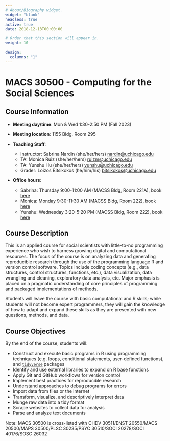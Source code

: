 ```yaml
---
# About/Biography widget.
widget: "blank"
headless: true
active: true
date: 2018-12-13T00:00:00

# Order that this section will appear in.
weight: 10

design:
  columns: "1"
---
```


# MACS 30500 - Computing for the Social Sciences 

<!-- <img src="img/cis.svg" align="right" /> -->

## Course Information

* **Meeting day/time**: Mon & Wed 1:30-2:50 PM (Fall 2023)
* **Meeting location**: 1155 Bldg, Room 295

* **Teaching Staff**:
    * Instructor: Sabrina Nardin (she/her/hers) nardin@uchicago.edu
    * TA: Monica Ruiz (she/her/hers) ruizm@uchicago.edu
    * TA: Yunshu Hu (she/her/hers) yunshu@uchicago.edu 
    * Grader: Loizos Bitsikokos (he/him/his) bitsikokos@uchicago.edu 
* **Office hours**:
    * Sabrina: Thursday 9:00-11:00 AM (MACSS Bldg, Room 221A), book [here](https://appoint.ly/s/nardin/officehours)
    * Monica: Monday 9:30-11:30 AM (MACSS Bldg, Room 222), book [here](https://appoint.ly/t/ruizm)
    * Yunshu: Wednesday 3:20-5:20 PM (MACSS Bldg, Room 222), book [here](https://appoint.ly/s/yunshu/officehours)


## Course Description

This is an applied course for social scientists with little-to-no programming experience who wish to harness growing digital and computational resources. The focus of the course is on analyzing data and generating reproducible research through the use of the programming language R and version control software. Topics include coding concepts (e.g., data structures, control structures, functions, etc.), data visualization, data wrangling and cleaning, exploratory data analysis, etc. Major emphasis is placed on a pragmatic understanding of core principles of programming and packaged implementations of methods.

Students will leave the course with basic computational and R skills; while students will not become expert programmers, they will gain the knowledge of how to adapt and expand these skills as they are presented with new questions, methods, and data.


## Course Objectives

By the end of the course, students will:

* Construct and execute basic programs in R using programming techniques (e.g. loops, conditional statements, user-defined functions), and [`tidyverse`](http://tidyverse.org/) packages
* Identify and use external libraries to expand on R base functions
* Apply Git and GitHub workflows for version control
* Implement best practices for reproducible research
* Understand approaches to debug programs for errors
* Import data from files or the internet
* Transform, visualize, and descriptively interpret data
* Munge raw data into a tidy format
* Scrape websites to collect data for analysis
* Parse and analyze text documents

Note: MACS 30500 is cross-listed with CHDV 30511/ENST 20550/MACS 20500/MAPS 30500/PLSC 30235/PSYC 30510/SOCI 20278/SOCI 40176/SOSC 26032
